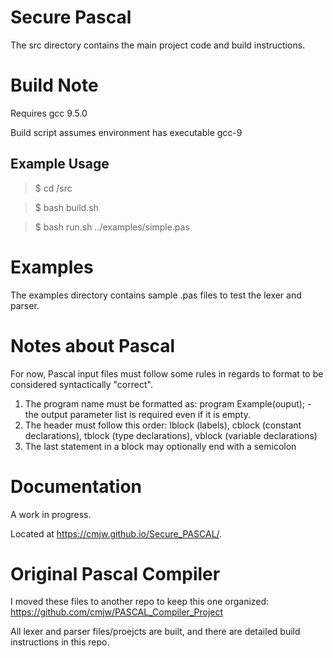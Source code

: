 # Secure Pascal

The src directory contains the main project code and build instructions.

# Build Note

Requires gcc 9.5.0

Build script assumes environment has executable gcc-9 

## Example Usage

>$ cd /src

>$ bash build.sh

>$ bash run.sh ../examples/simple.pas

# Examples

The examples directory contains sample .pas files to test the lexer and parser.

# Notes about Pascal

For now, Pascal input files must follow some rules in regards to format to be considered 
syntactically "correct".

1. The program name must be formatted as: program Example(ouput); - the output parameter list is required even if it is empty.
2. The header must follow this order: lblock (labels), cblock (constant declarations), tblock (type declarations), vblock (variable declarations)
3. The last statement in a block may optionally end with a semicolon

# Documentation

A work in progress.

Located at https://cmjw.github.io/Secure_PASCAL/.

# Original Pascal Compiler 

I moved these files to another repo to keep this one organized:
https://github.com/cmjw/PASCAL_Compiler_Project

All lexer and parser files/proejcts are built, and there are detailed build instructions in this repo. 
